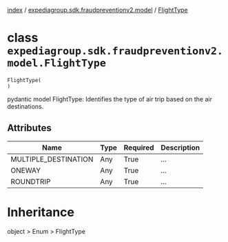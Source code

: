 [index](index.md) / [expediagroup.sdk.fraudpreventionv2.model](expediagroup.sdk.fraudpreventionv2.model.md) / [FlightType](FlightType.md)
# class `expediagroup.sdk.fraudpreventionv2.model.FlightType`
```
FlightType(
)
```

pydantic model FlightType: Identifies the type of air trip based on the air destinations.



## Attributes
    
    
        
    
        
    
        
    

|         Name         | Type | Required | Description |
|----------------------|------|----------|-------------|
| MULTIPLE_DESTINATION | Any  |   True   |     ...     |
|        ONEWAY        | Any  |   True   |     ...     |
|      ROUNDTRIP       | Any  |   True   |     ...     |










# Inheritance
object > Enum > FlightType